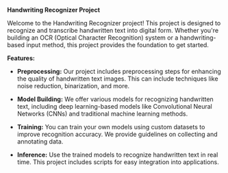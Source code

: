 **Handwriting Recognizer Project**

Welcome to the Handwriting Recognizer project! This project is designed to recognize and transcribe handwritten text into digital form. Whether you're building an OCR (Optical Character Recognition) system or a handwriting-based input method, this project provides the foundation to get started.

**Features:**

- **Preprocessing:** Our project includes preprocessing steps for enhancing the quality of handwritten text images. This can include techniques like noise reduction, binarization, and more.

- **Model Building:** We offer various models for recognizing handwritten text, including deep learning-based models like Convolutional Neural Networks (CNNs) and traditional machine learning methods.

- **Training:** You can train your own models using custom datasets to improve recognition accuracy. We provide guidelines on collecting and annotating data.

- **Inference:** Use the trained models to recognize handwritten text in real time. This project includes scripts for easy integration into applications.

